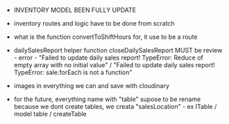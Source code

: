 - INVENTORY MODEL BEEN FULLY UPDATE
- inventory routes and logic have to be done from scratch

- what is the function convertToShiftHours for, it use to be a route
- dailySalesReport helper function closeDailySalesReport MUST be review - error - "Failed to update daily sales report! TypeError: Reduce of empty array with no initial value" / "Failed to update daily sales report! TypeError: sale.forEach is not a function"
- images in everything we can and save with cloudinary
- for the future, everything name with "table" supose to be rename because we dont create tables, we creata "salesLocation" - ex ITable / model table / createTable
